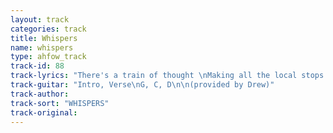 ```yaml
---
layout: track
categories: track
title: Whispers
name: whispers
type: ahfow_track
track-id: 88
track-lyrics: "There's a train of thought \nMaking all the local stops \nHere's where I get off \nThat is where I fall \nThere's a rule of thumb \nThat comes in handy \nIt isn't just your word \nIt's who you give it to \n\nCan you hear the whispers?\nThe deafening whispers \nCan you hear the whispers?\nGanging up on me \n\nAirport time \nMoves so quickly \nIn the airport lights \nWe look so sickly \nRemember the caress \nOf your magical fingers \nI did a foolish thing \nI must be a fool \n\nMy mind is playing tricks on me,\nMy life is catchin' up with me \nIt's so damn hard to disentangle \nMy emotions \nIf we ask for the impossible,\nMaybe they will give it to us \nCould it really be...\nOur luck is coming back?"
track-guitar: "Intro, Verse\nG, C, D\n\n(provided by Drew)"
track-author: 
track-sort: "WHISPERS"
track-original: 
---
```


